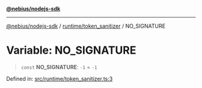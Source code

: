 [**@nebius/nodejs-sdk**](../../../README.md)

***

[@nebius/nodejs-sdk](../../../README.md) / [runtime/token\_sanitizer](../README.md) / NO\_SIGNATURE

# Variable: NO\_SIGNATURE

> `const` **NO\_SIGNATURE**: `-1` = `-1`

Defined in: [src/runtime/token\_sanitizer.ts:3](https://github.com/nebius/nodejs-sdk/blob/a37d220b2851e3bf0d396cb03828d544f584df45/src/runtime/token_sanitizer.ts#L3)
